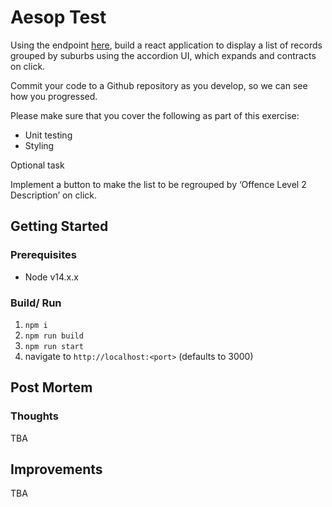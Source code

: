 # Aesop Test

Using the endpoint [here](https://data.sa.gov.au/data/api/3/action/datastore_search?resource_id=590083cd-be2f-4a6c-871e-0ec4c717717b), build a react application to display a list of records grouped by suburbs using the accordion UI, which expands and contracts on click.

Commit your code to a Github repository as you develop, so we can see how you progressed.

Please make sure that you cover the following as part of this exercise:

- Unit testing
- Styling

Optional task

Implement a button to make the list to be regrouped by ‘Offence Level 2 Description’ on click.

## Getting Started

### Prerequisites

- Node v14.x.x

### Build/ Run

1. `npm i`
2. `npm run build`
3. `npm run start`
4. navigate to `http://localhost:<port>` (defaults to 3000)

## Post Mortem

### Thoughts

TBA

## Improvements

TBA
